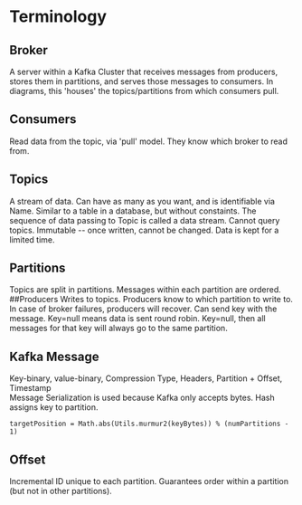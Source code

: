 # Terminology
## Broker
A server within a Kafka Cluster that receives messages from producers, stores them in partitions, and serves those messages to consumers.
In diagrams, this 'houses' the topics/partitions from which consumers pull.
## Consumers
Read data from the topic, via 'pull' model. They know which broker to read from.
## Topics
A stream of data. Can have as many as you want, and is identifiable via Name. Similar to a table in a database, but without 
constaints. The sequence of data passing to Topic is called a data stream. Cannot query topics. Immutable -- once written, cannot be 
changed. Data is kept for a limited time.
## Partitions
Topics are split in partitions. Messages within each partition are ordered.
##Producers
Writes to topics. Producers know to which partition to write to. In case of broker failures, producers will recover. Can
send key with the message. Key=null means data is sent round robin. Key=null, then all messages for that key will always go to
the same partition.
## Kafka Message
Key-binary, value-binary, Compression Type, Headers, Partition + Offset, Timestamp \
Message Serialization is used because Kafka only accepts bytes. Hash assigns key to partition.
```
targetPosition = Math.abs(Utils.murmur2(keyBytes)) % (numPartitions - 1)
```
## Offset
Incremental ID unique to each partition. Guarantees order within a partition (but not in other partitions).
